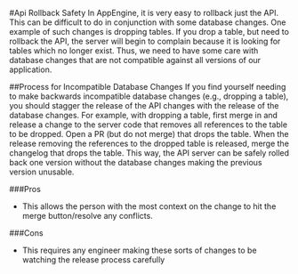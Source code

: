 #Api Rollback Safety
In AppEngine, it is very easy to rollback just the API. This can be difficult to do in
conjunction with some database changes. One example of such changes is dropping tables.
If you drop a table, but need to rollback the API, the server will begin to complain because
it is looking for tables which no longer exist. Thus, we need to have some care with 
database changes that are not compatible against all versions of our application.

##Process for Incompatible Database Changes
If you find yourself needing to make backwards incompatible database changes (e.g., dropping
a table), you should stagger the release of the API changes with the release of the database
changes. For example, with dropping a table, first merge in and release a change to the server
code that removes all references to the table to be dropped. Open a PR (but do not merge) that
drops the table. When the release removing the references to the dropped table is released,
merge the changelog that drops the table. This way, the API server can be safely rolled back
one version without the database changes making the previous version unusable. 

###Pros
* This allows the person with the most context on the change to hit the merge button/resolve
any conflicts.

###Cons
* This requires any engineer making these sorts of changes to be watching the release process
carefully 
